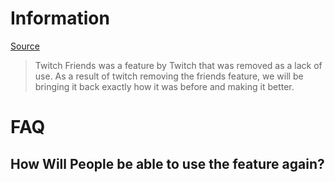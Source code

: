 # Information

[Source](https://www.ginx.tv/en/twitch/twitch-friends-list-removed)
> Twitch Friends was a feature by Twitch that was removed as a lack of use.
> As a result of twitch removing the friends feature, we will be bringing it back exactly how it was before and making it better.

# FAQ

## How Will People be able to use the feature again?
